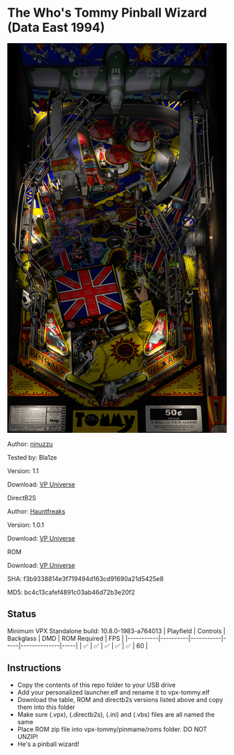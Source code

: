 # The Who's Tommy Pinball Wizard (Data East 1994) 

![Table Preview](../../images/vpx-tommy.png)

Author: [ninuzzu](https://vpuniverse.com/profile/5530-ninuzzu/)  

Tested by: Bla1ze

Version: 1.1

Download: [VP Universe](https://vpuniverse.com/files/file/4177-the-whos-tommy-pinball-wizard-data-east-1994ninuzzu/)

DirectB2S

Author: [Hauntfreaks](https://vpuniverse.com/profile/5216-hauntfreaks/)  

Version: 1.0.1

Download: [VP Universe](https://vpuniverse.com/files/file/13251-the-whos-tommy-pinball-wizard-data-east-1994-b2s-with-full-dmd/)

ROM

Download: [VP Universe](https://vpuniverse.com/files/file/4200-the-whos-tommy-pinball-wizard-500-unofficial-mod/)

SHA: f3b9338814e3f719494d163cd91690a21d5425e8

MD5: bc4c13cafef4891c03ab46d72b3e20f2

## Status 

Minimum VPX Standalone build: 10.8.0-1983-a764013
| Playfield | Controls | Backglass | DMD | ROM Required | FPS | 
|-----------|----------|-----------|-----|--------------|-----|
| :white_check_mark: | :white_check_mark: | :white_check_mark: | :white_check_mark: | :white_check_mark: | 60 |

## Instructions

- Copy the contents of this repo folder to your USB drive
- Add your personalized launcher.elf and rename it to vpx-tommy.elf
- Download the table, ROM and directb2s versions listed above and copy them into this folder
- Make sure (.vpx), (.directb2s), (.ini) and (.vbs) files are all named the same
- Place ROM zip file into vpx-tommy/pinmame/roms folder. DO NOT UNZIP!
- He's a pinball wizard!
